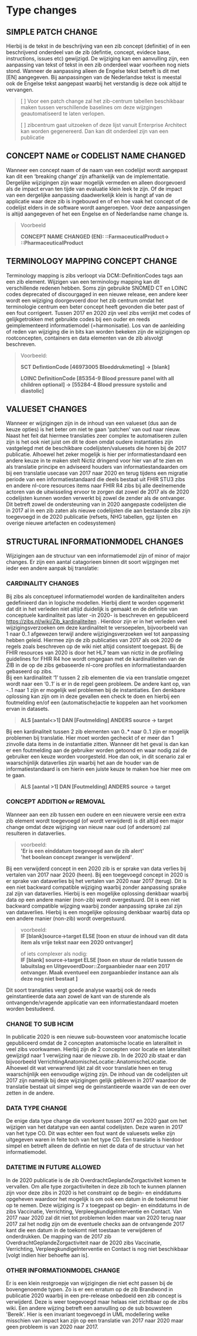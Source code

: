 # Type changes
 ##	SIMPLE PATCH CHANGE
  
  Hierbij is de tekst in de beschrijving van een zib concept (definitie) of in een beschrijvend onderdeel van de zib (defintie, concept, evidece base, instructions, issues etc) gewijzigd. De wijziging kan een aanvulling zijn, een aanpassing van tekst of tekst in een zib onderdeel waar voorheen nog niets stond. Wanneer de aanpassing alleen de Engelse tekst betreft is dit met [EN] aangegeven. Bij aanpassingen van de Nederlandse tekst is meestal ook de Engelse tekst aangepast waarbij het verstandig is deze ook altijd te vervangen. 
  > [ ] Voor een patch change zal het zib-centrum tabellen beschikbaar maken tussen verschillende baselines om deze wijzgingen geautomatiseerd te laten verlopen.
  >
  > [ ] zibcentrum gaat uitzoeken of deze lijst vanuit Enterprise Architect kan worden gegenereerd. Dan kan dit onderdeel zijn van een publicatie
   
## CONCEPT NAME or CODELIST NAME CHANGED

 Wanneer een concept naam of de naam van een codelijst wordt aangepast kan dit een ‘breaking change’ zijn afhankelijk van de implementatie. Dergelijke wijzigingen zijn waar mogelijk vermeden en alleen doorgevoerd als de impact ervan ten tijde van evaluatie klein leek te zijn. Of de impact van een dergelijke aanpassing daadwerkelijk klein is hangt af van de applicatie waar deze zib is ingebouwd en of en hoe vaak het concept of de codelijst elders in de software wordt aangeroepen. Voor deze aanpassingen is altijd aangegeven of het een Engelse en of Nederlandse name change is. 
 >Voorbeeld 
 >
 >**CONCEPT NAME CHANGED (EN): ::FarmaceuticalProduct-> ::PharmaceuticalProduct**
 
##	TERMINOLOGY MAPPING CONCEPT CHANGE
 
 Terminology mapping is zibs verloopt via DCM::DefinitionCodes tags aan een zib element. Wijzigen van een terminology mapping kan dit verschillende redenen hebben. Soms zijn gebruikte SNOMED CT en LOINC codes deprecated of discourgaged in een nieuwe release, een andere keer wordt een wijziging doorgevoerd door het zib centrum omdat het terminologie centrum een beter concept heeft gevonden die beter past of een fout corrigeert. Tussen 2017 en 2020 zijn veel zibs verrijkt met codes of gelijkgetrokken met gebruikte codes bij een ouder en reeds geimplementeerd informatiemodel (=harmonisatie). Los van de aanleiding of reden van wijziging die in bits kan worden bekeken zijn de wijzigingen op rootconcepten, containers en data elementen van de zib alsvolgt beschreven.

 >
 >Voorbeeld:
 > 
 >**SCT DefintionCode [46973005 Bloeddrukmeting] -> [blank]**  
 >
 >**LOINC DefinitionCode [85354-9 Blood pressure panel with all children optional] -> [55284-4 Blood pressure systolic and diastolic]**

 
 
##	VALUESET CHANGES
 
 Wanneer er wijzigingen zijn in de inhoud van een valueset (dus aan de keuze opties) is het beter om niet te gaan 'patchen' van oud naar nieuw. Naast het feit dat hiermee translaties zeer complex te automatiseren zullen zijn is het ook niet juist om dit te doen omdat oudere instantiaties zijn vastgelegd met de beschikbare codelijsten/valuesets die horen bij de 2017 publicatie.
 Alhoewel het zeker mogelijk is hier per informatiestandaard een andere keuze in te maken stelt Nictiz dringend voor hier van af te zien en als translatie principe en adviseerd houders van informatiestandaarden om bij een translatie usecase van 2017 naar 2020 en terug tijdens een migratie periode van een informatiestandaard die deels bestaat uit FHIR STU3 zibs en andere nl-core resources items naar FHIR R4 zibs bij alle deelnemende actoren van de uitwisseling ervoor te zorgen dat zowel de 2017 als de 2020 codelijsten kunnen worden verwerkt bij zowel de zender als de ontvanger.
 Dit betreft zowel de ondersteuning van in 2020 aangepaste codelijsten die in 2017 al in een zib zaten als nieuwe codelijsten die aan bestaande zibs zijn toegevoegd in de 2020 publicatie (refsets, NHG tabellen, ggz lijsten en overige nieuwe artefacten en codesystemen)
 
 
##	STRUCTURAL INFORMATIONMODEL CHANGES

Wijzigingen aan de structuur van een informatiemodel zijn of minor of major changes. Er zijn een aantal catagorieen binnen dit soort wijzgingen met ieder een andere aanpak bij translatie:

### CARDINALITY CHANGES

Bij zibs als conceptueel informatiemodel worden de kardinaliteiten anders gedefinieerd dan in logische modellen. Hierbij dient te worden opgemerkt dat dit in het verleden niet altijd duidelijk is gemaakt en de definitie van conceptuele kardinaliteit pas later -in 2020- is beschreven en gepubliceerd https://zibs.nl/wiki/Zib_kardinaliteiten . Hierdoor zijn er in het verleden veel wijzigingsverzoeken om deze kardinaliteit te versoepelen, bijvoorbeeld van 1 naar 0..1 afgewezen terwijl andere wijzigingsverzoeken wel tot aanpassing hebben geleid. Hiermee zijn de zib publicaties van 2017 als ook 2020 de regels zoals beschreven op de wiki niet altijd consistent toegepast. Bij de FHIR resources van 2020 is door het HL7 team van nictiz in de profileling guidelines for FHIR R4 hoe wordt omgegaan met de kardinaliteiten van de ZIB in de op de zibs gebaseerde nl-core profiles en informatiestandaarden gebaseerd op zibs.  
Bij een kardinaliteit ‘1’ tussen 2 zib elementen die via een translatie omgezet wordt naar een ‘0..1’ is er in de regel geen probleem. De andere kant op, van -..1 naar 1 zijn er mogelijk wel problemen bij de instantiaties. Een denkbare oplossing kan zijn om in deze gevallen een check te doen en hierbij een foutmelding en/of een (automatische)actie te koppelen aan het voorkomen ervan in datasets. 

 >**ALS [aantal<>1] DAN [Foutmelding] ANDERS source -> target**

Bij een kardinaliteit tussen 2 zib elementen van 0..* naar 0..1 zijn er mogelijk problemen bij translatie. Hier moet worden gecheckt of er meer dan 1 zinvolle data items in de instantiatie zitten. Wanneer dit het geval is dan kan er een foutmelding aan de gebruiker worden getoond en waar nodig zal de gebruiker een keuze worden voorgesteld. Hoe dan ook, in dit scenario zal er waarschijnlijk dataverlies zijn waarbij het aan de houder van de informatiestandaard is om hierin een juiste keuze te maken hoe hier mee om te gaan.

 > **ALS [aantal >1] DAN [Foutmelding] ANDERS source -> target**
  

###	CONCEPT ADDITION or REMOVAL

 Wanneer aan een zib tussen een oudere en een nieuwere versie een extra zib element wordt toegevoegd (of wordt verwijderd) is dit altijd een major change omdat deze wijziging van nieuw naar oud (of andersom) zal resulteren in dataverlies. 
 > voorbeeld:  
 **'Er is een einddatum toegevoegd aan de zib alert'**   
 >**'het boolean concept zwanger is verwijderd'**.  

 Bij een verwijderd concept in een 2020 zib is er sprake van data verlies bij vertalen van 2017 naar 2020 (heen). Bij een toegevoegd concept in 2020 is er sprake van dataverlies bij het vertalen van 2020 naar 2017 (terug). Dit is een niet backward compatible wijziging waarbij zonder aanpassing sprake zal zijn van dataverlies. Hierbij is een mogelijke oplossing denkbaar waarbij data op een andere manier (non-zib) wordt overgestuurd.
 Dit is een niet backward compatible wijzging waarbij zonder aanpassing sprake zal zijn van dataverlies. Hierbij is een mogelijke oplossing denkbaar waarbij data op een andere manier (non-zib) wordt overgestuurd. 

 >voorbeeld:   
 **IF [blank]source->target ELSE [toon en stuur de inhoud van dit data item als vrije tekst naar een 2020 ontvanger]**  
 >  
 >of iets complexer als nodig:  
  **IF [blank] source->target ELSE [toon en stuur de relatie tussen de labuitslag en UitgevoerdDoor::Zorgaanbieder naar een 2017 ontvanger. Maak eventueel een zorgaanbieder instance aan als deze nog niet bestaat ]**

  Dit soort translaties vergt goede analyse waarbij ook de reeds geinstantieerde data aan zowel de kant van de sturende als ontvangende/vragende applicatie van een informatiestandaard moeten worden bestudeerd. 


###	CHANGE TO SUB HCIM
In publicatie 2020 is een nieuwe sub-bouwsteen voor anatomische locatie gepubliceerd omdat de 2 concepten anatomische locatie en lateraliteit in veel zibs voorkwamen. Hierbij zijn de 2 concepten voor locatie en lateraliteit gewijzigd naar 1 verwijzing naar de nieuwe zib. In de 2020 zib staat er dan bijvoorbeeld VerrichtingAnatomischeLocatie::AnatomischeLocatie. Alhoewel dit wat verwarrend lijkt zal dit voor translatie heen en terug waarschijnlijk een eenvoudige wijzing zijn. De inhoud van de codelijsten uit 2017 zijn namelijk bij deze wijzigingen gelijk gebleven in 2017 waardoor de translatie bestaat uit simpel weg de geinstantieerde waarde van de een over zetten in de andere.

### DATA TYPE CHANGE
De enige data type change die voorkomt tussen 2017 en 2020 gaat om het wijzigen van het datatype van een aantal codelijsten. Deze waren in 2017 van het type CO. Dit was echter een fout want de valuesets welke zijn uitgegeven waren in feite toch van het type CD. Een translatie is hierdoor simpel en betreft alleen de defintie en niet de data of de structuur van het informatiemodel.

### DATETIME IN FUTURE ALLOWED
In de 2020 publicatie is de zib OverdrachtGeplandeZorgactiviteit komen te vervallen. Om alle type zorgactiviteiten in deze zib toch te kunnen plannen zijn voor deze zibs in 2020 is het constraint op de begin- en einddatums opgeheven waardoor het mogelijk is om ook een datum in de toekomst hier op te nemen. Deze wijziging is 7 x toegepast op begin- en einddatums in de zibs Vaccinatie, Verrichting, VerpleegkundigeInterventie en Contact.
Van 2017 naar 2020 zal dit niet tot problemen leiden maar van 2020 terug naar 2017 zal het nodig zijn om de eventuele checks aan de ontvangende 2017 kant die een datum in de toekomt niet toestaan te verwijderen of onderdrukken.
De mapping van de 2017 zib OverdrachtGeplandeZorgactiviteit naar de 2020 zibs Vaccinatie, Verrichting, VerpleegkundigeInterventie en Contact is nog niet beschikbaar [volgt indien hier behoefte aan is]. 


### OTHER INFORMATIONMODEL CHANGE
Er is een klein restgroepje van wijzigingen die niet echt passen bij de bovengenoemde typen. Zo is er een erratum op de zib Brandwond in publicatie 2020 waarbij in een pre-release onbedoeld een zib concept is verwijderd. Deze is weer toegevoegd maar helaas niet zichtbaar op de zibs wiki. Een andere wijzing betreft een aanvulling op de sub bouwsteen 'Bereik'. Hier is een invariant toegevoegd in UML modellering welke misschien van impact kan zijn op een translatie van 2017 naar 2020 maar geen probleem is van 2020 naar 2017.